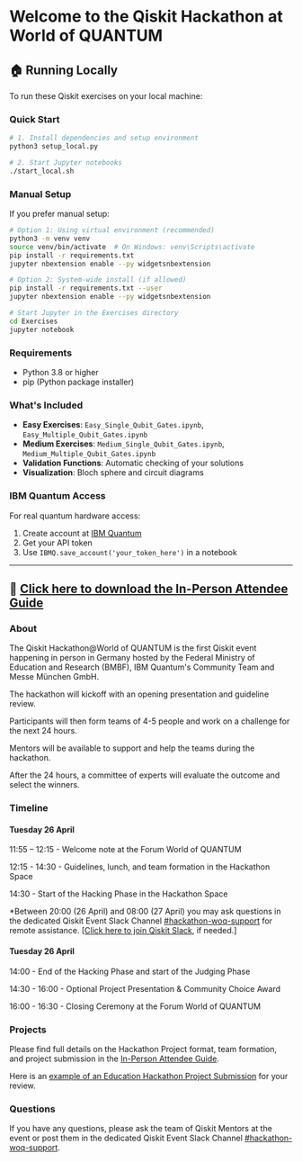 # Welcome to the Qiskit Hackathon at World of QUANTUM

## 🏠 Running Locally

To run these Qiskit exercises on your local machine:

### Quick Start
```bash
# 1. Install dependencies and setup environment
python3 setup_local.py

# 2. Start Jupyter notebooks
./start_local.sh
```

### Manual Setup
If you prefer manual setup:

```bash
# Option 1: Using virtual environment (recommended)
python3 -m venv venv
source venv/bin/activate  # On Windows: venv\Scripts\activate
pip install -r requirements.txt
jupyter nbextension enable --py widgetsnbextension

# Option 2: System-wide install (if allowed)
pip install -r requirements.txt --user
jupyter nbextension enable --py widgetsnbextension

# Start Jupyter in the Exercises directory
cd Exercises
jupyter notebook
```

### Requirements
- Python 3.8 or higher
- pip (Python package installer)

### What's Included
- **Easy Exercises**: `Easy_Single_Qubit_Gates.ipynb`, `Easy_Multiple_Qubit_Gates.ipynb`
- **Medium Exercises**: `Medium_Single_Qubit_Gates.ipynb`, `Medium_Multiple_Qubit_Gates.ipynb`
- **Validation Functions**: Automatic checking of your solutions
- **Visualization**: Bloch sphere and circuit diagrams

### IBM Quantum Access
For real quantum hardware access:
1. Create account at [IBM Quantum](https://quantum-computing.ibm.com/)
2. Get your API token
3. Use `IBMQ.save_account('your_token_here')` in a notebook

---

## 📄  [Click here to download the In-Person Attendee Guide](https://github.com/qiskit-community/Qiskit-Hackathon-at-World-of-QUANTUM/raw/main/Attendee%20Guide%20In-Person.pdf)

### About

The Qiskit Hackathon@World of QUANTUM is the first Qiskit event happening in person in Germany hosted by the Federal Ministry of Education and Research (BMBF), IBM Quantum's Community Team and Messe München GmbH.

The hackathon will kickoff with an opening presentation and guideline review.

Participants will then form teams of 4-5 people and work on a challenge for the next 24 hours.

Mentors will be available to support and help the teams during the hackathon.

After the 24 hours, a committee of experts will evaluate the outcome and select the winners.


### Timeline

#### Tuesday 26 April
11:55 – 12:15 - Welcome note at the Forum World of QUANTUM

12:15 - 14:30 - Guidelines, lunch, and team formation in the Hackathon Space

14:30 - Start of the Hacking Phase in the Hackathon Space

*Between 20:00 (26 April) and 08:00 (27 April) you may ask questions in the dedicated Qiskit Event
Slack Channel [#hackathon-woq-support](https://qiskit.slack.com/archives/C03BJNQ0S15) for remote assistance. [[Click here to join
Qiskit Slack](https://ibm.co/joinqiskitslack), if needed.]

#### Tuesday 26 April
14:00 - End of the Hacking Phase and start of the Judging Phase

14:30 - 16:00 - Optional Project Presentation & Community Choice Award

16:00 - 16:30 - Closing Ceremony at the Forum World of QUANTUM

### Projects

Please find full details on the Hackathon Project format, team formation, and project submission in the [In-Person Attendee Guide](https://github.com/qiskit-community/Qiskit-Hackathon-at-World-of-QUANTUM/blob/main/Attendee%20Guide%20In-Person.pdf). 

Here is an [example of an Education Hackathon Project Submission](https://github.com/TigrisCallidus/Education-Hackathon-Template) for your review.

### Questions

If you have any questions, please ask the team of Qiskit Mentors at the event or post them in the dedicated Qiskit Event
Slack Channel [#hackathon-woq-support](https://qiskit.slack.com/archives/C03BJNQ0S15).




